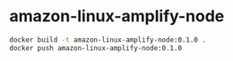 # amazon-linux-amplify-node

```bash
docker build -t amazon-linux-amplify-node:0.1.0 .
docker push amazon-linux-amplify-node:0.1.0
```
